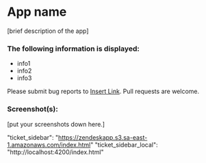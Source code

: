 # App name

[brief description of the app]

### The following information is displayed:

* info1
* info2
* info3

Please submit bug reports to [Insert Link](). Pull requests are welcome.

### Screenshot(s):
[put your screenshots down here.]



"ticket_sidebar": "https://zendeskapp.s3.sa-east-1.amazonaws.com/index.html"
"ticket_sidebar_local": "http://localhost:4200/index.html"
